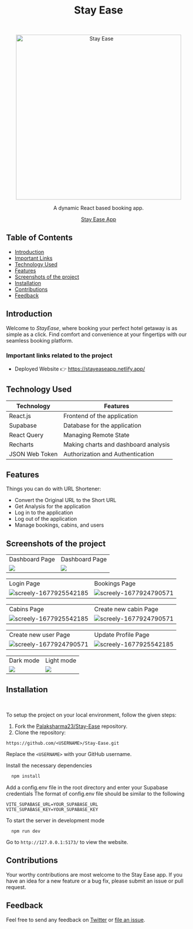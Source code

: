 

<h1 align="center"> Stay Ease </h1> <br>
<p align="center">
  <a href="https://stayeaseapp.netlify.app/">
    <img alt="Stay Ease" title="Stay Ease" src="https://i.ibb.co/VTgTSDn/Whats-App-Image-2024-05-02-at-4-07-06-PM.jpg" width="450">
  </a>

</p>

<p align="center">
  A dynamic React based booking app.
</p>

<p align="center">
  <a href="https://stayeaseapp.netlify.app/">Stay Ease App
    
  </a>

</p>


## Table of Contents

- [Introduction](#introduction)
- [Important Links](#important-links-related-to-the-project)
- [Technology Used](#technology-used)
- [Features](#features)
- [Screenshots of the project](#screenshots-of-the-project)
- [Installation](#installation)
- [Contributions](#contributions)
- [Feedback](#feedback)


## Introduction

Welcome to *StayEase*, where booking your perfect hotel getaway is as simple as a click. Find comfort and convenience at your fingertips with our seamless booking platform.

### Important links related to the project
* Deployed Website 👉 https://stayeaseapp.netlify.app/

## Technology Used

| Technology | Features |
|------------|----------|
| React.js   |  Frontend of the application  |   
| Supabase   | Database for the application  |
| React Query     |   Managing Remote State     |   
| Recharts    |   Making charts and dashboard analysis    |   
| JSON Web Token     |    Authorization and Authentication |     
 
## Features

Things you can do with URL Shortener:

* Convert the Original URL to the Short URL
* Get Analysis for the application
* Log in to the application
* Log out of the application
* Manage bookings, cabins, and users

## Screenshots of the project
<table>
  <tr>
    <td>Dashboard Page</td>
    <td>Dashboard Page</td>
  </tr>
  <tr>
    <td>
   <img src="https://i.ibb.co/D4L4P1q/screely-1714648989345.png" border="0">
    </td>
     <td>
<img src="https://i.ibb.co/qxpNKqW/screely-1714648672335.png" border="0"></td>
  </tr>
</table>
<table>
  <tr>
      <td>Login Page</td>
    <td>Bookings Page</td>
  </tr>
  <tr>
  <td><img src="https://i.ibb.co/KrRZRGy/screely-1714649129995.png" alt="screely-1677925542185" border="0">
</td>
    <td>
<img src="https://i.ibb.co/W0TygJN/screely-1714649161541.png" alt="screely-1677924790571" border="0"></td>
  </tr>
</table>
<table>
  <tr>
      <td>Cabins Page</td>
    <td>Create new cabin Page</td>
  </tr>
  <tr>
  <td><img src="https://i.ibb.co/3cpY7YT/screely-1714649324385.png" alt="screely-1677925542185" border="0">
</td>
    <td>
<img src="https://i.ibb.co/t3QmKHM/screely-1714649391082.png" alt="screely-1677924790571" border="0"></td>
  </tr>
</table>
<table>
  <tr>
    <td>Create new user Page</td>
    <td>Update Profile Page</td>
  </tr>
  <tr>
    <td>
<img src="https://i.ibb.co/P1mHHG2/screely-1714649711621.png" alt="screely-1677924790571" border="0"></td>
 <td><img src="https://i.ibb.co/7N4YfNw/screely-1714649536807.png" alt="screely-1677925542185" border="0">
</td>
  </tr>
</table>
<table>
  <tr>
    <td>Dark mode</td>
    <td>Light mode</td>
  </tr>
  <tr>
    <td>
 <img src="https://i.ibb.co/DKZP0Yf/screely-1714648600627.png" border="0">
<td>
   <img src="https://i.ibb.co/qxpNKqW/screely-1714648672335.png" border="0">
    </td>
  </tr>
</table>

##  Installation
<br>

To setup the project on your local environment, follow the given steps:

1. Fork the [Palaksharma23/Stay-Ease](https://github.com/Palaksharma23/Stay-Ease) repository.
2. Clone the repository:
```
https://github.com/<USERNAME>/Stay-Ease.git
```

  Replace the `<USERNAME>` with your GitHub username. 

Install the necessary dependencies

```bash
  npm install
```
Add a config.env file in the root directory and enter your Supabase credentials 
The format of config.env file should be similar to the following
```
VITE_SUPABASE_URL=YOUR_SUPABASE_URL
VITE_SUPABASE_KEY=YOUR_SUPABASE_KEY

```
To start the server in development mode

```
  npm run dev 
```

Go to `http://127.0.0.1:5173/` to view the website.
<br>


## Contributions

Your worthy contributions are most welcome to the Stay Ease app. If you have an idea for a new feature or a bug fix, please submit an issue or pull request.


## Feedback

Feel free to send any feedback on [Twitter](https://twitter.com/palaksharma2312) or [file an issue](https://github.com/Palaksharma23/Stay-Ease/issues/new). 
